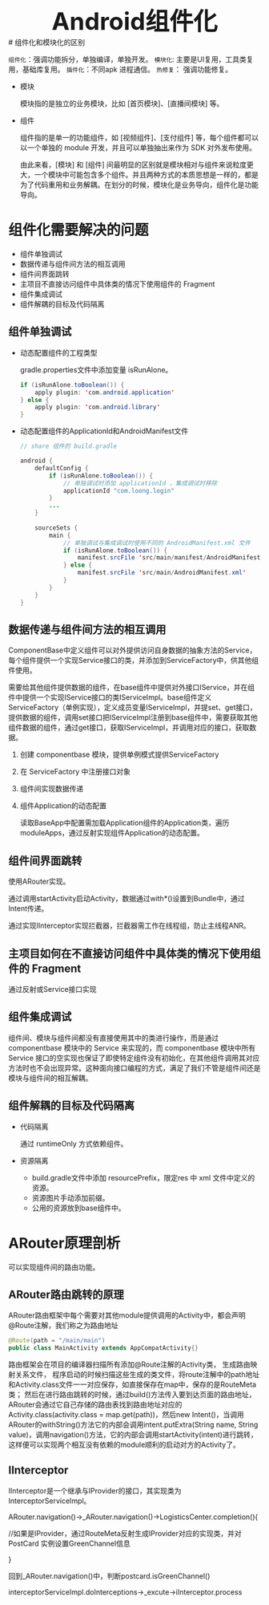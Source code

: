 <center><font size="7" ><b>Android组件化</b></font> </center>
# 组件化和模块化的区别



 `组件化`：强调功能拆分，单独编译，单独开发。
`模块化`: 主要是UI复用，工具类复用，基础库复用。
`插件化`：不同apk 进程通信。
`热修复`： 强调功能修复。 



- 模块

   模块指的是独立的业务模块，比如 [首页模块]、[直播间模块] 等。 

- 组件

  组件指的是单一的功能组件，如  [视频组件]、[支付组件] 等，每个组件都可以以一个单独的 module 开发，并且可以单独抽出来作为 SDK 对外发布使用。

  由此来看，[模块] 和 [组件] 间最明显的区别就是模块相对与组件来说粒度更大，一个模块中可能包含多个组件。并且两种方式的本质思想是一样的，都是为了代码重用和业务解耦。在划分的时候，模块化是业务导向，组件化是功能导向。 

# 组件化需要解决的问题

- 组件单独调试
- 数据传递与组件间方法的相互调用
- 组件间界面跳转
- 主项目不直接访问组件中具体类的情况下使用组件的 Fragment
- 组件集成调试
- 组件解耦的目标及代码隔离



## 组件单独调试

- 动态配置组件的工程类型

  gradle.properties文件中添加变量 isRunAlone。 

  ```java
  if (isRunAlone.toBoolean()) {
      apply plugin: 'com.android.application'
  } else {
      apply plugin: 'com.android.library'
  }
  ```

- 动态配置组件的ApplicationId和AndroidManifest文件

  ```java
  // share 组件的 build.gradle
  
  android {
      defaultConfig {
          if (isRunAlone.toBoolean()) {
              // 单独调试时添加 applicationId ，集成调试时移除
              applicationId "com.loong.login"
          }
          ...
      }
      
      sourceSets {
          main {
              // 单独调试与集成调试时使用不同的 AndroidManifest.xml 文件
              if (isRunAlone.toBoolean()) {
                  manifest.srcFile 'src/main/manifest/AndroidManifest.xml'
              } else {
                  manifest.srcFile 'src/main/AndroidManifest.xml'
              }
          }
      }
  }
  
  
  ```

  

## 数据传递与组件间方法的相互调用

 ComponentBase中定义组件可以对外提供访问自身数据的抽象方法的Service，每个组件提供一个实现Service接口的类，并添加到ServiceFactory中，供其他组件使用。

需要给其他组件提供数据的组件，在base组件中提供对外接口IService，并在组件中提供一个实现IService接口的类IServiceImpl。base组件定义ServiceFactory（单例实现），定义成员变量IServiceImpl，并提set、get接口，提供数据的组件，调用set接口把IServiceImpl注册到base组件中，需要获取其他组件数据的组件，通过get接口，获取IServiceImpl，并调用对应的接口，获取数据。

1. 创建 componentbase 模块，提供单例模式提供ServiceFactory

2. 在 ServiceFactory 中注册接口对象

3. 组件间实现数据传递

4. 组件Application的动态配置

   读取BaseApp中配置需加载Application组件的Application类，遍历moduleApps，通过反射实现组件Application的动态配置。

## 组件间界面跳转

使用ARouter实现。

通过调用startActivity启动Activity，数据通过with*()设置到Bundle中，通过Intent传递。

通过实现IInterceptor实现拦截器，拦截器需工作在线程组，防止主线程ANR。

## 主项目如何在不直接访问组件中具体类的情况下使用组件的 Fragment

通过反射或Service接口实现

## 组件集成调试

组件间、模块与组件间都没有直接使用其中的类进行操作，而是通过 componentbase 模块中的 Service 来实现的，而 componentbase 模块中所有 Service 接口的空实现也保证了即使特定组件没有初始化，在其他组件调用其对应方法时也不会出现异常。这种面向接口编程的方式，满足了我们不管是组件间还是模块与组件间的相互解耦。

## 组件解耦的目标及代码隔离

- 代码隔离

   通过 runtimeOnly 方式依赖组件。

- 资源隔离

  - build.gradle文件中添加 resourcePrefix，限定res 中 xml 文件中定义的资源。
  - 资源图片手动添加前缀。
  - 公用的资源放到base组件中。

# ARouter原理剖析

可以实现组件间的路由功能。

## ARouter路由跳转的原理

ARouter路由框架中每个需要对其他module提供调用的Activity中，都会声明@Route注解，我们称之为路由地址

```java
@Route(path = "/main/main")
public class MainActivity extends AppCompatActivity{}
```

路由框架会在项目的编译器扫描所有添加@Route注解的Activity类， 生成路由映射关系文件， 程序启动的时候扫描这些生成的类文件，将route注解中的path地址和Activity.class文件一一对应保存，如直接保存在map中，保存的是RouteMeta类； 然后在进行路由跳转的时候，通过build()方法传入要到达页面的路由地址，ARouter会通过它自己存储的路由表找到路由地址对应的Activity.class(activity.class = map.get(path))，然后new Intent()，当调用ARouter的withString()方法它的内部会调用intent.putExtra(String name, String value)，调用navigation()方法，它的内部会调用startActivity(intent)进行跳转，这样便可以实现两个相互没有依赖的module顺利的启动对方的Activity了。

## IInterceptor

IInterceptor是一个继承与IProvider的接口，其实现类为 InterceptorServiceImpl。

ARouter.navigation()->_ARouter.navigation()->LogisticsCenter.completion(){

//如果是IProvider，通过RouteMeta反射生成IProvider对应的实现类，并对 PostCard 实例设置GreenChannel信息

}

回到_ARouter.navigation()中，判断postcard.isGreenChannel()

interceptorServiceImpl.doInterceptions->_excute->iInterceptor.process